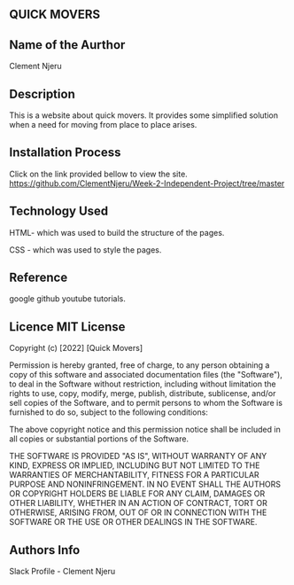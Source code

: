 ## QUICK MOVERS

## Name of the Aurthor
Clement Njeru


## Description
This is a website about quick movers. It provides some simplified solution when a need for moving from place to place arises.


## Installation Process
Click on the link provided bellow to view the site. https://github.com/ClementNjeru/Week-2-Independent-Project/tree/master

## Technology Used
HTML- which was used to build the structure of the pages.

CSS - which was used to style the pages.

## Reference
google
github
youtube tutorials.

## Licence MIT License
Copyright (c) [2022] [Quick Movers]

Permission is hereby granted, free of charge, to any person obtaining a copy of this software and associated documentation files (the "Software"), to deal in the Software without restriction, including without limitation the rights to use, copy, modify, merge, publish, distribute, sublicense, and/or sell copies of the Software, and to permit persons to whom the Software is furnished to do so, subject to the following conditions:

The above copyright notice and this permission notice shall be included in all copies or substantial portions of the Software.

THE SOFTWARE IS PROVIDED "AS IS", WITHOUT WARRANTY OF ANY KIND, EXPRESS OR IMPLIED, INCLUDING BUT NOT LIMITED TO THE WARRANTIES OF MERCHANTABILITY, FITNESS FOR A PARTICULAR PURPOSE AND NONINFRINGEMENT. IN NO EVENT SHALL THE AUTHORS OR COPYRIGHT HOLDERS BE LIABLE FOR ANY CLAIM, DAMAGES OR OTHER LIABILITY, WHETHER IN AN ACTION OF CONTRACT, TORT OR OTHERWISE, ARISING FROM, OUT OF OR IN CONNECTION WITH THE SOFTWARE OR THE USE OR OTHER DEALINGS IN THE SOFTWARE.

## Authors Info
Slack Profile - Clement Njeru
